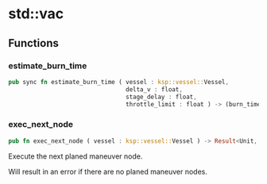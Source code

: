 # std::vac



## Functions


### estimate_burn_time

```rust
pub sync fn estimate_burn_time ( vessel : ksp::vessel::Vessel,
                                 delta_v : float,
                                 stage_delay : float,
                                 throttle_limit : float ) -> (burn_time : float, half_burn_time : float)
```



### exec_next_node

```rust
pub fn exec_next_node ( vessel : ksp::vessel::Vessel ) -> Result<Unit, string>
```

Execute the next planed maneuver node.

Will result in an error if there are no planed maneuver nodes.
